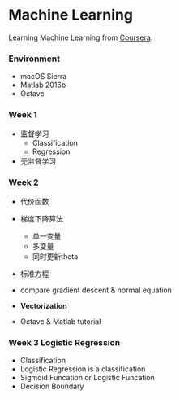 # Machine Learning
Learning Machine Learning from [Coursera](https://www.coursera.org/learn/machine-learning).

### Environment

- macOS Sierra
- Matlab 2016b
- Octave  


### Week 1
- 监督学习
	- Classification
	- Regression	
- 无监督学习


### Week 2

- 代价函数
- 梯度下降算法
	- 单一变量
	- 多变量
	- 同时更新theta
- 标准方程
- compare gradient descent & normal equation 
- **Vectorization**

- Octave & Matlab tutorial

### Week 3 Logistic Regression

- Classification
- Logistic Regression is a classification
- Sigmoid Funcation or Logistic Funcation
- Decision Boundary

